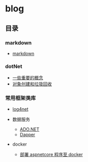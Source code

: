 # blog

## 目录

### markdown

- [markdown](/docs/markdown/markdown_basis.md)

### dotNet

- [一些重要的概念](/docs/dotNet/timeline01.md)
- [对象创建和垃圾回收](/docs/dotNet/timeline02.md)

### 常用框架类库

- [log4net](/docs/basicPackages/log4net/timeline01.md)
  
- 数据服务
  - [ADO.NET](/docs/basicPackages/dataServices/ado.net/timeline01.md)
  - [Dapper](/docs/basicPackages/dataServices/dapper/timeline01.md)

- docker
  - [部署 aspnetcore 程序至 docker](/docs/docker/01.md)
